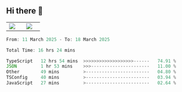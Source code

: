 ## Hi there 👋

<p align="center">
  <table align="center">
  <tr border="none">
  <td width="35%" align="center">
    <img  align="center"  src="http://github-profile-summary-cards.vercel.app/api/cards/stats?username=ricepunk&theme=github_dark" />
  </td>
    
  <td width="65%" align="center">
    <img  align="center"  src="http://github-profile-summary-cards.vercel.app/api/cards/profile-details?username=ricepunk&theme=github_dark" />
  </td>
  </tr>
  </table>
</p>

<!--START_SECTION:waka-->

```typescript
From: 11 March 2025 - To: 18 March 2025

Total Time: 16 hrs 24 mins

TypeScript   12 hrs 54 mins  >>>>>>>>>>>>>>>>>>>------   74.91 %
JSON         1 hr 53 mins    >>>----------------------   11.00 %
Other        49 mins         >------------------------   04.80 %
TSConfig     40 mins         >------------------------   03.94 %
JavaScript   27 mins         >------------------------   02.64 %
```

<!--END_SECTION:waka-->
